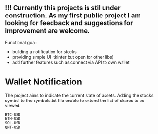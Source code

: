 ## !!! Currently this projects is stil under construction. As my first public project I am looking for feedback and suggestions for improvement are welcome. 

Functional goal: 
- building a notification for stocks
- providing simple UI (tkinter but open for other libs)
- add further features such as connect via API to own wallet

# Wallet Notification
The project aims to indicate the current state of assets. Adding the stocks symbol to the symbols.txt file enable to extend the list of shares to be viewed. 
```
BTC-USD
ETH-USD
SOL-USD
QNT-USD
```
